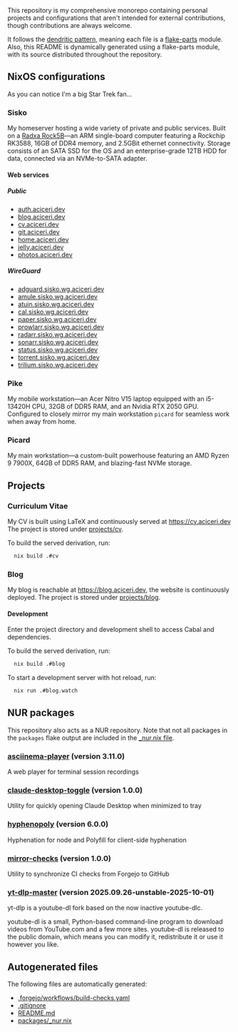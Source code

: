 This repository is my comprehensive monorepo containing personal projects
and configurations that aren't intended for external contributions,
though contributions are always welcome.

It follows the [dendritic pattern](https://github.com/mightyiam/dendritic),
meaning each file is a [flake-parts](https://flake.parts/) module.
Also, this README is dynamically generated using a flake-parts module, with its
source distributed throughout the repository.

## NixOS configurations

As you can notice I'm a big Star Trek fan...

### Sisko

My homeserver hosting a wide variety of private and public services.
Built on a [Radxa Rock5B](https://wiki.radxa.com/Rock5/hardware/5b)—an ARM single-board computer
featuring a Rockchip RK3588, 16GB of DDR4 memory, and 2.5GBit ethernet connectivity.
Storage consists of an SATA SSD for the OS and an enterprise-grade 12TB HDD for data,
connected via an NVMe-to-SATA adapter.

#### Web services

##### Public

- [auth.aciceri.dev](https://auth.aciceri.dev)
- [blog.aciceri.dev](https://blog.aciceri.dev)
- [cv.aciceri.dev](https://cv.aciceri.dev)
- [git.aciceri.dev](https://git.aciceri.dev)
- [home.aciceri.dev](https://home.aciceri.dev)
- [jelly.aciceri.dev](https://jelly.aciceri.dev)
- [photos.aciceri.dev](https://photos.aciceri.dev)

##### WireGuard

- [adguard.sisko.wg.aciceri.dev](https://adguard.sisko.wg.aciceri.dev)
- [amule.sisko.wg.aciceri.dev](https://amule.sisko.wg.aciceri.dev)
- [atuin.sisko.wg.aciceri.dev](https://atuin.sisko.wg.aciceri.dev)
- [cal.sisko.wg.aciceri.dev](https://cal.sisko.wg.aciceri.dev)
- [paper.sisko.wg.aciceri.dev](https://paper.sisko.wg.aciceri.dev)
- [prowlarr.sisko.wg.aciceri.dev](https://prowlarr.sisko.wg.aciceri.dev)
- [radarr.sisko.wg.aciceri.dev](https://radarr.sisko.wg.aciceri.dev)
- [sonarr.sisko.wg.aciceri.dev](https://sonarr.sisko.wg.aciceri.dev)
- [status.sisko.wg.aciceri.dev](https://status.sisko.wg.aciceri.dev)
- [torrent.sisko.wg.aciceri.dev](https://torrent.sisko.wg.aciceri.dev)
- [trilium.sisko.wg.aciceri.dev](https://trilium.sisko.wg.aciceri.dev)

### Pike

My mobile workstation—an Acer Nitro V15 laptop equipped with an i5-13420H CPU,
32GB of DDR5 RAM, and an Nvidia RTX 2050 GPU.
Configured to closely mirror my main workstation `picard` for seamless work when away from home.

### Picard

My main workstation—a custom-built powerhouse featuring an AMD Ryzen 9 7900X,
64GB of DDR5 RAM, and blazing-fast NVMe storage.

## Projects

### Curriculum Vitae

My CV is built using LaTeX and continuously served at https://cv.aciceri.dev
The project is stored under [projects/cv](projects/cv).

To build the served derivation, run:

```bash
  nix build .#cv
```

### Blog

My blog is reachable at https://blog.aciceri.dev, the website is continuously deployed.
The project is stored under [projects/blog](projects/blog).

#### Development

Enter the project directory and development shell to access Cabal and dependencies.

To build the served derivation, run:

```bash
  nix build .#blog
```

To start a development server with hot reload, run:

```bash
  nix run .#blog.watch
```

## NUR packages

This repository also acts as a NUR repository. Note that not all packages in the `packages`
flake output are included in the [\_nur.nix file](packages/_nur.nix).

### [asciinema-player](packages/asciinema-player/_package.nix) (version 3.11.0)

A web player for terminal session recordings

### [claude-desktop-toggle](packages/claude-desktop-toggle/_package.nix) (version 1.0.0)

Utility for quickly opening Claude Desktop when minimized to tray

### [hyphenopoly](packages/hyphenopoly/_package.nix) (version 6.0.0)

Hyphenation for node and Polyfill for client-side hyphenation

### [mirror-checks](packages/mirror-checks/_package.nix) (version 1.0.0)

Utility to synchronize CI checks from Forgejo to GitHub

### [yt-dlp-master](packages/yt-dlp-master/_package.nix) (version 2025.09.26-unstable-2025-10-01)

yt-dlp is a youtube-dl fork based on the now inactive youtube-dlc.

youtube-dl is a small, Python-based command-line program
to download videos from YouTube.com and a few more sites.
youtube-dl is released to the public domain, which means
you can modify it, redistribute it or use it however you like.

## Autogenerated files

The following files are automatically generated:

- [.forgejo/workflows/build-checks.yaml](.forgejo/workflows/build-checks.yaml)
- [.gitignore](.gitignore)
- [README.md](README.md)
- [packages/\_nur.nix](packages/_nur.nix)
